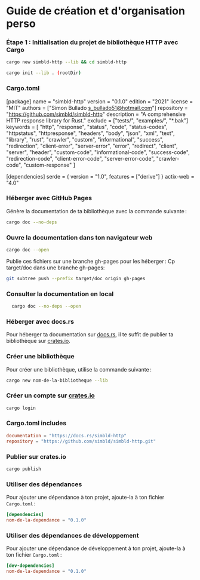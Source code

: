 # Guide de création et d'organisation perso

### Étape 1 : Initialisation du projet de bibliothèque HTTP avec Cargo

```bash
cargo new simbld-http --lib && cd simbld-http
```

```bash
cargo init --lib . (rootDir)
```

### Cargo.toml

[package]
name = "simbld-http"
version = "0.1.0"
edition = "2021"
license = "MIT"
authors = ["Simon Bullado <s_bullado51@hotmail.com>"]
repository = "<https://github.com/simbld/simbld-http>"
description = "A comprehensive HTTP response library for Rust."
exclude = ["tests/", "examples/", "*.bak"]
keywords = [
"http", "response", "status", "code", "status-codes", "httpstatus", "httpresponse",
"headers", "body", "json", "xml", "text", "library", "rust", "crawler", "custom", "informational",
"success", "redirection", "client-error", "server-error", "error", "redirect",
"client", "server", "header", "custom-code", "informational-code", "success-code",
"redirection-code", "client-error-code", "server-error-code", "crawler-code", "custom-response"
]

[dependencies]
serde = { version = "1.0", features = ["derive"] }
actix-web = "4.0"

### Héberger avec GitHub Pages

Génère la documentation de ta bibliothèque avec la commande suivante :

```bash
cargo doc --no-deps
```

### Ouvre la documentation dans ton navigateur web

```bash
cargo doc --open
```

Publie ces fichiers sur une branche gh-pages pour les héberger :
Cp target/doc dans une branche gh-pages:

```bash
git subtree push --prefix target/doc origin gh-pages

```

### Consulter la documentation en local

```bash
  cargo doc --no-deps --open
```

### Héberger avec docs.rs

Pour héberger ta documentation sur [docs.rs](https://docs.rs/), il te suffit de publier ta bibliothèque sur [crates.io](https://crates.io/).

### Créer une bibliothèque

Pour créer une bibliothèque, utilise la commande suivante :

```bash
cargo new nom-de-la-bibliotheque --lib
```

### Créer un compte sur [crates.io](https://crates.io/)

```bash
cargo login
```

### Cargo.toml includes

```toml
documentation = "https://docs.rs/simbld-http"
repository = "https://github.com/simbld/simbld-http.git"
```

### Publier sur crates.io

```bash
cargo publish
```

### Utiliser des dépendances

Pour ajouter une dépendance à ton projet, ajoute-la à ton fichier `Cargo.toml` :

```toml
[dependencies]
nom-de-la-dependance = "0.1.0"
```

### Utiliser des dépendances de développement

Pour ajouter une dépendance de développement à ton projet, ajoute-la à ton fichier `Cargo.toml` :

```toml
[dev-dependencies]
nom-de-la-dependance = "0.1.0"
```
